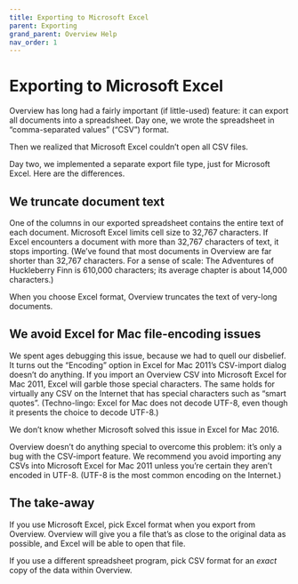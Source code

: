 ```yaml
---
title: Exporting to Microsoft Excel
parent: Exporting
grand_parent: Overview Help
nav_order: 1
---
```


# Exporting to Microsoft Excel

Overview has long had a fairly important (if little-used) feature: it can export all documents into a spreadsheet. Day one, we wrote the spreadsheet in “comma-separated values” (“CSV”) format.

Then we realized that Microsoft Excel couldn’t open all CSV files.

Day two, we implemented a separate export file type, just for Microsoft Excel. Here are the differences.


## We truncate document text

One of the columns in our exported spreadsheet contains the entire text of each document. Microsoft Excel limits cell size to 32,767 characters. If Excel encounters a document with more than 32,767 characters of text, it stops importing. (We’ve found that most documents in Overview are far shorter than 32,767 characters. For a sense of scale: The Adventures of Huckleberry Finn is 610,000 characters; its average chapter is about 14,000 characters.)

When you choose Excel format, Overview truncates the text of very-long documents.

## We avoid Excel for Mac file-encoding issues

We spent ages debugging this issue, because we had to quell our disbelief. It turns out the “Encoding” option in Excel for Mac 2011’s CSV-import dialog doesn’t do anything. If you import an Overview CSV into Microsoft Excel for Mac 2011, Excel will garble those special characters. The same holds for virtually any CSV on the Internet that has special characters such as “smart quotes”. (Techno-lingo: Excel for Mac does not decode UTF-8, even though it presents the choice to decode UTF-8.)

We don’t know whether Microsoft solved this issue in Excel for Mac 2016.

Overview doesn’t do anything special to overcome this problem: it’s only a bug with the CSV-import feature. We recommend you avoid importing any CSVs into Microsoft Excel for Mac 2011 unless you’re certain they aren’t encoded in UTF-8. (UTF-8 is the most common encoding on the Internet.)

## The take-away

If you use Microsoft Excel, pick Excel format when you export from Overview. Overview will give you a file that’s as close to the original data as possible, and Excel will be able to open that file.

If you use a different spreadsheet program, pick CSV format for an _exact_ copy of the data within Overview.
